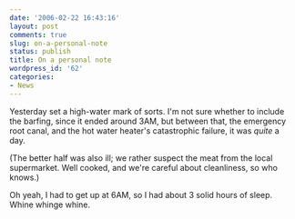 ```yaml
---
date: '2006-02-22 16:43:16'
layout: post
comments: true
slug: on-a-personal-note
status: publish
title: On a personal note
wordpress_id: '62'
categories:
- News
---
```


Yesterday set a high-water mark of sorts. I'm not sure whether to include the barfing, since it ended around 3AM, but between that, the emergency root canal, and the hot water heater's catastrophic failure, it was _quite_ a day.

(The better half was also ill; we rather suspect the meat from the local supermarket. Well cooked, and we're careful about cleanliness, so who knows.)

Oh yeah, I had to get up at 6AM, so I had about 3 solid hours of sleep. Whine whinge whine.

